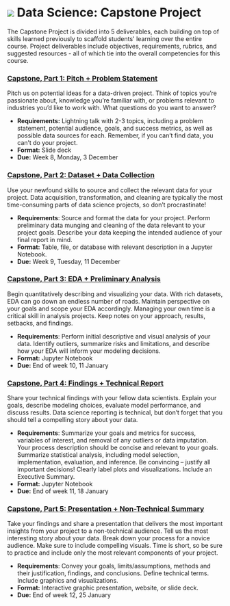 # ![](https://ga-dash.s3.amazonaws.com/production/assets/logo-9f88ae6c9c3871690e33280fcf557f33.png) Data Science: Capstone Project

The Capstone Project is divided into 5 deliverables, each building on top of skills learned previously to scaffold students' learning over the entire course. Project deliverables include objectives, requirements, rubrics, and suggested resources - all of which tie into the overall competencies for this course.



### **[Capstone, Part 1: Pitch + Problem Statement](./part-01/readme.md)**

Pitch us on potential ideas for a data-driven project. Think of topics you’re passionate about, knowledge you’re familiar with, or problems relevant to industries you’d like to work with. What questions do you want to answer?
- **Requirements:** Lightning talk with 2-3 topics, including a problem statement, potential audience, goals, and success metrics, as well as possible data sources for each. Remember, if you can’t find data, you can’t do your project.
- **Format:** Slide deck
- **Due:** Week 8, Monday, 3 December


### **[Capstone, Part 2: Dataset + Data Collection](./part-02/readme.md)**

Use your newfound skills to source and collect the relevant data for your project. Data acquisition, transformation, and cleaning are typically the most time-consuming parts of data science projects, so don’t procrastinate!

- **Requirements**: Source and format the data for your project. Perform preliminary data munging and cleaning of the data relevant to your project goals.  Describe your data keeping the intended audience of your final report in mind.
- **Format:** Table, file, or database with relevant description in a Jupyter Notebook.
- **Due:** Week 9, Tuesday, 11 December


### **[Capstone, Part 3: EDA + Preliminary Analysis](./part-03/readme.md)**

Begin quantitatively describing and visualizing your data. With rich datasets, EDA can go down an endless number of roads. Maintain perspective on your goals and scope your EDA accordingly. Managing your own time is a critical skill in analysis projects.  Keep notes on your approach, results, setbacks, and findings.

- **Requirements**: Perform initial descriptive and visual analysis of your data. Identify outliers, summarize risks and limitations, and describe how your EDA will inform your modeling decisions.
- **Format:** Jupyter Notebook
- **Due:** End of week 10, 11 January


### **[Capstone, Part 4: Findings + Technical Report](./part-04/readme.md)**

Share your technical findings with your fellow data scientists. Explain your goals, describe modeling choices, evaluate model performance, and discuss results. Data science reporting is technical, but don’t forget that you should tell a compelling story about your data.

- **Requirements**: Summarize your goals and metrics for success, variables of interest, and removal of any outliers or data imputation. Your process description should be concise and relevant to your goals. Summarize statistical analysis, including model selection,  implementation, evaluation, and inference. Be convincing – justify all important decisions! Clearly label plots and visualizations. Include an Executive Summary.
- **Format:** Jupyter Notebook
- **Due:** End of week 11, 18 January


### **[Capstone, Part 5: Presentation + Non-Technical Summary](./part-05/readme.md)**

Take your findings and share a presentation that delivers the most important insights from your project to a non-technical audience. Tell us the most interesting story about your data. Break down your process for a novice audience. Make sure to include compelling visuals. Time is short, so be sure to practice and include only the most relevant components of your project.

- **Requirements**: Convey your goals, limits/assumptions, methods and their justification, findings, and conclusions. Define technical terms. Include graphics and visualizations.
- **Format:** Interactive graphic presentation, website, or slide deck.
- **Due:** End of week 12, 25 January

